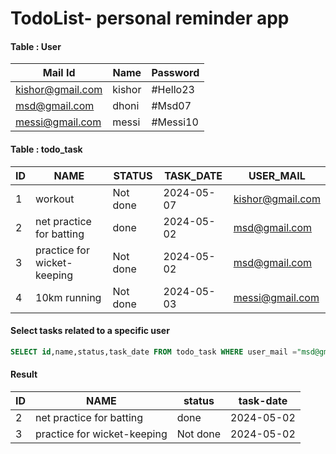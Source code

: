# TodoList- personal reminder app



####   Table : User


  | Mail Id            | Name      | Password   |
  |--------------------|-----------|------------|
  | kishor@gmail.com   | kishor    | #Hello23   |
  | msd@gmail.com      | dhoni     | #Msd07     |
  | messi@gmail.com    | messi     | #Messi10   |




####   Table : todo_task


  | ID       |    NAME                     | STATUS    | TASK_DATE   | USER_MAIL         |
  |----------|-----------------------------|-----------|-------------|-------------------|
  | 1        | workout                     | Not done  | 2024-05-07  | kishor@gmail.com  |
  | 2        | net practice for batting    | done      | 2024-05-02  | msd@gmail.com     |
  | 3        | practice for wicket-keeping | Not done  | 2024-05-02  | msd@gmail.com     |
  | 4        | 10km  running               | Not done  | 2024-05-03  | messi@gmail.com   |


#### Select tasks related to a specific user

```sql
SELECT id,name,status,task_date FROM todo_task WHERE user_mail ="msd@gmail.com";

```

####   Result


   | ID       |    NAME                     | status    | task-date   | 
   |----------|-----------------------------|-----------|-------------|
   | 2        | net practice for batting    | done      | 2024-05-02  | 
   | 3        | practice for wicket-keeping | Not done  | 2024-05-02  | 


